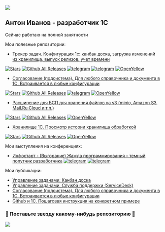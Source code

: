 ﻿<p><img src="https://capsule-render.vercel.app/api?type=waving&color=gradient&height=120&section=header"/></p>


<h2 align="left">Антон Иванов - разработчик 1С</h2>

Сейчас работаю на полной занятности


Мои полезные репозитории:
 * [Трекер задач. Конфигурация 1с: канбан доска, загрузка изменений из хранилища, выпуск релизов, учет времени](https://github.com/BlizD/Tasks)

[![Stars](https://img.shields.io/github/stars/BlizD/Tasks.svg?label=Github%20%E2%98%85&a)](https://github.com/BlizD/Tasks/stargazers)
[![Github All Releases](https://img.shields.io/github/downloads/BlizD/Tasks/total.svg)]() 
[![telegram](https://img.shields.io/badge/telegram-channal-green.svg)](https://t.me/tasksm)
[![telegram](https://img.shields.io/badge/telegram-chat-green.svg)](https://t.me/joinchat/KbD_hhM1tJGb3B3gz6QIvA)
[![OpenYellow](https://img.shields.io/endpoint?url=https://openyellow.org/data/badges/2/68359534.json)](https://openyellow.org/grid?data=top&repo=68359534)
 * [Согласование (подсистема). Для любого справочника и документа в 1С. Встраивается в любые конфигурации](https://github.com/BlizD/BPS)

[![Stars](https://img.shields.io/github/stars/BlizD/BPS.svg?label=Github%20%E2%98%85&a)](https://github.com/BlizD/BPS/stargazers)
[![Github All Releases](https://img.shields.io/github/downloads/BlizD/BPS/total.svg)](https://github.com/BlizD/BPS/releases)
[![telegram](https://img.shields.io/badge/telegram-channal-green.svg)](https://t.me/mebps)
[![OpenYellow](https://img.shields.io/endpoint?url=https://openyellow.org/data/badges/1/59638035.json)](https://openyellow.org/grid?data=top&repo=59638035)

* [Расширение для БСП для хранения файлов на s3 (minio, Amazon S3, Mail.Ru Cloud и т.п.)](https://github.com/BlizD/S3_SSL)

[![Stars](https://img.shields.io/github/stars/BlizD/S3_SSL.svg?label=Github%20%E2%98%85&a)](https://github.com/BlizD/S3_SSL/stargazers)
[![Github All Releases](https://img.shields.io/github/downloads/BlizD/S3_SSL/total.svg)]() 
[![OpenYellow](https://img.shields.io/endpoint?url=https://openyellow.org/data/badges/2/387114027.json)](https://openyellow.org/grid?data=top&repo=387114027)
* [Хранилище 1С. Просмотр истории хранилища обработкой](https://github.com/BlizD/HistoryStorage)

[![Stars](https://img.shields.io/github/stars/BlizD/HistoryStorage.svg?label=Github%20%E2%98%85&a)](https://github.com/BlizD/HistoryStorageL/stargazers)
[![Github All Releases](https://img.shields.io/github/downloads/BlizD/HistoryStorage/total.svg)]() 
[![OpenYellow](https://img.shields.io/endpoint?url=https://openyellow.org/data/badges/1/113544369.json)](https://openyellow.org/grid?data=top&repo=113544369)


Мои выступления на конференциях:
 * [Инфостарт - (Выгорание) Жажда программирования – темный попутчик разработчика](https://infostart.ru/public/2231330/)
[![telegram](https://img.shields.io/badge/telegram-channal-green.svg)](https://t.me/dark_companions)
[![telegram](https://img.shields.io/badge/telegram-chat-green.svg)](https://t.me/dark_companion)

Мои публикации:
* [Управление задачами: Канбан доска](https://infostart.ru/public/552480/)
* [Управление задачами: Служба поддержки (ServiceDesk)](https://infostart.ru/public/788003/)
* [Согласование (подсистема). Для любого справочника и документа в 1С. Встраивается в любые конфигурации](https://infostart.ru/public/544937/)
* [Github и 1С. Пошаговая инструкция на конкретном примере](https://infostart.ru/public/691382/)
    
<h3 align="left">🫶 Поставьте звезду какому-нибудь репозиторию 🫶</h3>

<p align="left">
  <img src="https://capsule-render.vercel.app/api?type=waving&color=gradient&height=120&section=footer"/>
</p>
